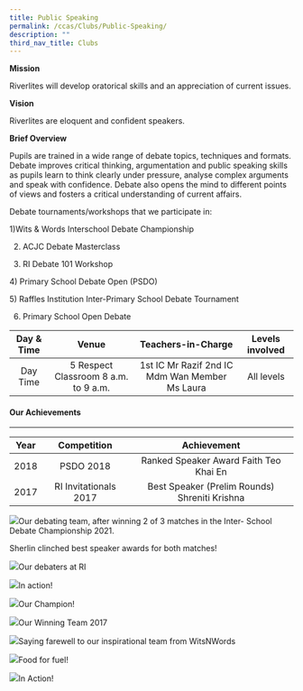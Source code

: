 ```yaml
---
title: Public Speaking
permalink: /ccas/Clubs/Public-Speaking/
description: ""
third_nav_title: Clubs
---
```

**Mission**  

Riverlites will develop oratorical skills and an appreciation of current issues.

**Vision**

Riverlites are eloquent and confident speakers.

**Brief Overview**

Pupils are trained in a wide range of debate topics, techniques and formats. Debate improves critical thinking, argumentation and public speaking skills as pupils learn to think clearly under pressure, analyse complex arguments and speak with confidence. Debate also opens the mind to different points of views and fosters a critical understanding of current affairs.

Debate tournaments/workshops that we participate in:

1)Wits & Words Interschool Debate Championship

2) ACJC Debate Masterclass

3) RI Debate 101 Workshop

4) Primary School Debate Open (PSDO) 

5) Raffles Institution Inter-Primary School Debate Tournament

6) Primary School Open Debate




| Day & Time | Venue | Teachers-in-Charge | Levels involved |
|:---:|:---:|:---:|:---:|
| Day Time | 5 Respect Classroom  8 a.m. to 9 a.m. | 1st IC Mr Razif   2nd IC Mdm Wan   Member Ms Laura | All levels |


#### Our Achievements
----------------

| Year | Competition | Achievement |
|:---:|:---:|:---:|
| 2018 | PSDO 2018 | Ranked Speaker Award Faith Teo Khai En   |
| 2017 | RI Invitationals 2017   | Best Speaker (Prelim Rounds) Shreniti Krishna |

![](/images/Clubs/Public%20Speaking/pic1.jpg)Our debating team, after winning 2 of 3 matches in the Inter- School Debate Championship 2021. 

Sherlin clinched best speaker awards for both matches!

![](/images/Clubs/Public%20Speaking/pic2.jpg)Our debaters at RI

![](/images/Clubs/Public%20Speaking/444.jpg)In action!

![](/images/Clubs/Public%20Speaking/555.jpg)Our Champion!

![](/images/Clubs/Public%20Speaking/333.jpg)Our Winning Team 2017

![](/images/Clubs/Public%20Speaking/666.jpg)Saying farewell to our inspirational team from WitsNWords

![](/images/Clubs/Public%20Speaking/777.jpg)Food for fuel!

![](/images/Clubs/Public%20Speaking/888.jpg)In Action!

